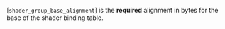 [`shader_group_base_alignment`] is the  **required**  alignment in bytes for
the base of the shader binding table.